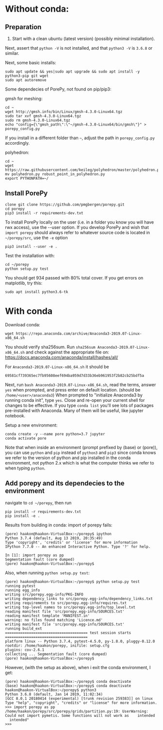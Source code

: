 # Without conda:
## Preparation
1. Start with a clean ubuntu (latest version) (possibly minimal installation).

Next, assert that `python -V` is not installed, and that `python3 -V` is `3.6.8` or similar.

Next, some basic installs:
```
sudo apt update && yes|sudo apt upgrade && sudo apt install -y python3-pip git wget
sudo apt autoremove
```

Some dependecies of PorePy, not found on pip/pip3:

gmsh for meshing:
```
cd ~
wget http://gmsh.info/bin/Linux/gmsh-4.3.0-Linux64.tgz
sudo tar xvf gmsh-4.3.0-Linux64.tgz
sudo rm gmsh-4.3.0-Linux64.tgz
echo "config={\"gmsh_path\":\"~/gmsh-4.3.0-Linux64/bin/gmsh\"}" > porepy_config.py
```
If you install in a different folder than `~`, adjust the path in `porepy_config.py` accordingly.

polyhedron:
```
cd ~
wget https://raw.githubusercontent.com/keileg/polyhedron/master/polyhedron.py
mv polyhedron.py robust_point_in_polyhedron.py
export PYTHONPATH=~/
```

## Install PorePy
```
clone git clone https://github.com/pmgbergen/porepy.git
cd porepy
pip3 install -r requirements-dev.txt
```

To install PorePy locally on the user (i.e. in a folder you know you will have rwx access), use the --user option.
If you develop PorePy and wish that `import porepy` should always refer to whatever source code is located in `~/porepy/src`, use the `-e` option
```
pip3 install --user -e .
```

Test the installation with:
```
cd ~/porepy
python setup.py test
```
You should get 934 passed with 80% total cover.
If you get errors on matplotlib, try this:
```
sudo apt install python3.6-tk
```

# With conda

Download conda: 
```
wget https://repo.anaconda.com/archive/Anaconda3-2019.07-Linux-x86_64.sh
```
You should verify sha256sum. Run `sha256sum Anaconda3-2019.07-Linux-x86_64.sh` and check against the appropriate file on:
https://docs.anaconda.com/anaconda/install/hashes/all/

For `Anaconda3-2019.07-Linux-x86_64.sh` it should be
```
69581cf739365ec7fb95608eef694ba959d7d33b36eb961953f2b82cb25bdf5a
```

Next, run `bash Anaconda3-2019.07-Linux-x86_64.sh`, read the terms, answer `yes` when prompted, and press enter on default location.
(should be `/home/<user>/anaconda3`)
When prompted to "initialize Anaconda3 by running conda init", type `yes`. Close and re-open your current shell for changes to be effective.
If you type `conda list` you'll see lots of packages pre-installed with Anaconda. Many of them will be useful, like jupyter notebook.

Setup a new environment:
```
conda create -y --name pore python=3.7 jupyter
conda activate pore
```
Note that when inside an environment (prompt prefixed by (base) or (pore)), you can use `python` and `pip` instead of `python3` and `pip3` since conda knows we refer to the version of python and pip installed in the conda environment, not python 2.x which is what the computer thinks we refer to when typing `python`.

## Add porepy and its dependecies to the environment

navigate to `cd ~/porepy`, then run
```
pip install -r requirements-dev.txt
pip install -e .
```

Results from building in conda:
import of porepy fails:
```
(pore) haakon@haakon-VirtualBox:~/porepy$ ipython
Python 3.7.4 (default, Aug 13 2019, 20:35:49) 
Type 'copyright', 'credits' or 'license' for more information
IPython 7.7.0 -- An enhanced Interactive Python. Type '?' for help.

In [1]: import porepy as pp                                                                      
Segmentation fault (core dumped)
(pore) haakon@haakon-VirtualBox:~/porepy$
```

Also, when running `python setup.py test`:
```
(pore) haakon@haakon-VirtualBox:~/porepy$ python setup.py test
running pytest
running egg_info
writing src/porepy.egg-info/PKG-INFO
writing dependency_links to src/porepy.egg-info/dependency_links.txt
writing requirements to src/porepy.egg-info/requires.txt
writing top-level names to src/porepy.egg-info/top_level.txt
reading manifest file 'src/porepy.egg-info/SOURCES.txt'
reading manifest template 'MANIFEST.in'
warning: no files found matching 'Licence.md'
writing manifest file 'src/porepy.egg-info/SOURCES.txt'
running build_ext
====================================== test session starts ======================================
platform linux -- Python 3.7.4, pytest-4.5.0, py-1.8.0, pluggy-0.12.0
rootdir: /home/haakon/porepy, inifile: setup.cfg
plugins: cov-2.6.1
collecting ... Segmentation fault (core dumped)
(pore) haakon@haakon-VirtualBox:~/porepy$
```

However, (with the setup as above), when i exit the conda environment, I get:
```
(pore) haakon@haakon-VirtualBox:~/porepy$ conda deactivate
(base) haakon@haakon-VirtualBox:~/porepy$ conda deactivate
haakon@haakon-VirtualBox:~/porepy$ python3
Python 3.6.8 (default, Jan 14 2019, 11:02:34) 
[GCC 8.0.1 20180414 (experimental) [trunk revision 259383]] on linux
Type "help", "copyright", "credits" or "license" for more information.
>>> import porepy as pp
/home/haakon/porepy/src/porepy/grids/partition.py:19: UserWarning: Could not import pymetis. Some functions will not work as    intended
  intended"
>>> 
```
